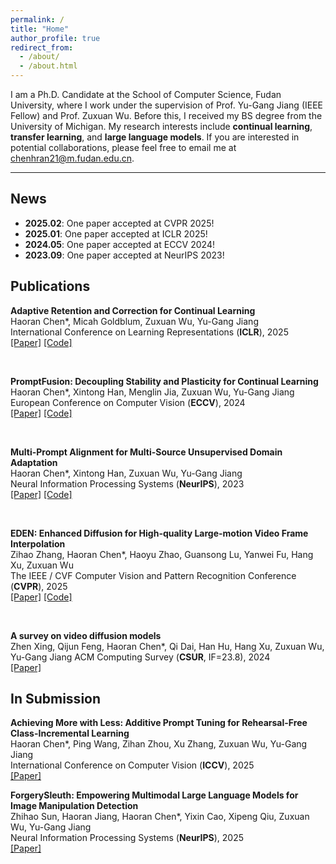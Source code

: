 ```yaml
---
permalink: /
title: "Home"
author_profile: true
redirect_from: 
  - /about/
  - /about.html
---
```


I am a Ph.D. Candidate at the School of Computer Science, Fudan University, where I work under the supervision of Prof. Yu-Gang Jiang (IEEE Fellow) and Prof. Zuxuan Wu. Before this, I received my BS degree from the University of Michigan. My research interests include **continual learning**, **transfer learning**, and **large language models**. If you are interested in potential collaborations, please feel free to email me at chenhran21@m.fudan.edu.cn.

---

## News

- **2025.02**: One paper accepted at CVPR 2025!
- **2025.01**: One paper accepted at ICLR 2025!
- **2024.05**: One paper accepted at ECCV 2024!
- **2023.09**: One paper accepted at NeurIPS 2023!


## Publications

**Adaptive Retention and Correction for Continual Learning**  
Haoran Chen\*, Micah Goldblum, Zuxuan Wu, Yu-Gang Jiang  
International Conference on Learning Representations (**ICLR**), 2025  
[\[Paper\]](https://arxiv.org/abs/2405.14318v4) [\[Code\]](https://github.com/HaoranChen/Adaptive-Retention-and-Correction-for-Continual-Learning)

<br>

**PromptFusion: Decoupling Stability and Plasticity for Continual Learning**  
Haoran Chen\*, Xintong Han, Menglin Jia, Zuxuan Wu, Yu-Gang Jiang 
European Conference on Computer Vision (**ECCV**), 2024  
[\[Paper\]](https://arxiv.org/abs/2303.07223) [\[Code\]](https://github.com/haoranchen/promptfusion)

<br>

**Multi-Prompt Alignment for Multi-Source Unsupervised Domain Adaptation**  
Haoran Chen\*, Xintong Han, Zuxuan Wu, Yu-Gang Jiang  
Neural Information Processing Systems (**NeurIPS**), 2023  
[\[Paper\]](https://arxiv.org/abs/2209.15210) [\[Code\]](https://github.com/HaoranChen/Multi-Prompt-Alignment-for-MSUDA)

<br>

**EDEN: Enhanced Diffusion for High-quality Large-motion Video Frame Interpolation**  
Zihao Zhang, Haoran Chen\*, Haoyu Zhao, Guansong Lu, Yanwei Fu, Hang Xu, Zuxuan Wu  
The IEEE / CVF Computer Vision and Pattern Recognition Conference (**CVPR**), 2025  
[\[Paper\]](https://arxiv.org/abs/2503.15831) [\[Code\]](https://github.com/bbldCVer/EDEN)

<br>

**A survey on video diffusion models**  
Zhen Xing, Qijun Feng, Haoran Chen\*, Qi Dai, Han Hu, Hang Xu, Zuxuan Wu, Yu-Gang Jiang
ACM Computing Survey (**CSUR**, IF=23.8), 2024  
[\[Paper\]](https://arxiv.org/abs/2310.10647)

## In Submission

**Achieving More with Less: Additive Prompt Tuning for Rehearsal-Free Class-Incremental Learning**  
Haoran Chen\*, Ping Wang, Zihan Zhou, Xu Zhang, Zuxuan Wu, Yu-Gang Jiang  
International Conference on Computer Vision (**ICCV**), 2025   
[\[Paper\]](https://arxiv.org/abs/2503.07979)
<br>

**ForgerySleuth: Empowering Multimodal Large Language Models for Image Manipulation Detection**  
Zhihao Sun, Haoran Jiang, Haoran Chen\*, Yixin Cao, Xipeng Qiu, Zuxuan Wu, Yu-Gang Jiang  
Neural Information Processing Systems (**NeurIPS**), 2025  
[\[Paper\]](https://arxiv.org/abs/2411.19466)




